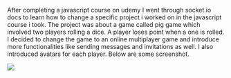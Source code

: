 After completing a javascript course on udemy I  went through socket.io docs to learn how to change a specific project i worked on in the javascript course i took. The project was about a game called pig game which involved two players rolling a dice. A player loses point when a one is rolled. I decided to change the game to an online  multiplayer game and introduce more functionalities like sending messages  and invitations as well. I also introduced avatars for each player.
Below are some screenshot.


<img src='./public/img/Screenshot (118).png width="400" height="400"'>